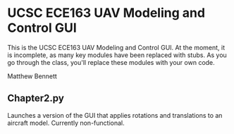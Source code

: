 # UCSC ECE163 UAV Modeling and Control GUI

This is the UCSC ECE163 UAV Modeling and Control GUI.  At the moment, it is incomplete, as many key modules have been replaced with stubs.   As you go through the class, you'll replace these modules with your own code.

Matthew Bennett

## Chapter2.py
 Launches a version of the GUI that applies rotations and translations to an aircraft model.  Currently non-functional.